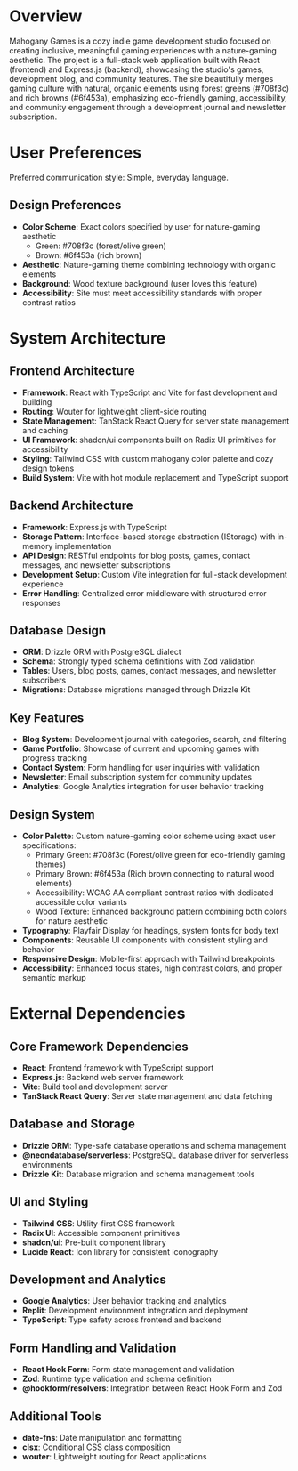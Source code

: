 # Overview

Mahogany Games is a cozy indie game development studio focused on creating inclusive, meaningful gaming experiences with a nature-gaming aesthetic. The project is a full-stack web application built with React (frontend) and Express.js (backend), showcasing the studio's games, development blog, and community features. The site beautifully merges gaming culture with natural, organic elements using forest greens (#708f3c) and rich browns (#6f453a), emphasizing eco-friendly gaming, accessibility, and community engagement through a development journal and newsletter subscription.

# User Preferences

Preferred communication style: Simple, everyday language.

## Design Preferences
- **Color Scheme**: Exact colors specified by user for nature-gaming aesthetic
  - Green: #708f3c (forest/olive green)
  - Brown: #6f453a (rich brown)
- **Aesthetic**: Nature-gaming theme combining technology with organic elements
- **Background**: Wood texture background (user loves this feature)
- **Accessibility**: Site must meet accessibility standards with proper contrast ratios

# System Architecture

## Frontend Architecture
- **Framework**: React with TypeScript and Vite for fast development and building
- **Routing**: Wouter for lightweight client-side routing
- **State Management**: TanStack React Query for server state management and caching
- **UI Framework**: shadcn/ui components built on Radix UI primitives for accessibility
- **Styling**: Tailwind CSS with custom mahogany color palette and cozy design tokens
- **Build System**: Vite with hot module replacement and TypeScript support

## Backend Architecture
- **Framework**: Express.js with TypeScript
- **Storage Pattern**: Interface-based storage abstraction (IStorage) with in-memory implementation
- **API Design**: RESTful endpoints for blog posts, games, contact messages, and newsletter subscriptions
- **Development Setup**: Custom Vite integration for full-stack development experience
- **Error Handling**: Centralized error middleware with structured error responses

## Database Design
- **ORM**: Drizzle ORM with PostgreSQL dialect
- **Schema**: Strongly typed schema definitions with Zod validation
- **Tables**: Users, blog posts, games, contact messages, and newsletter subscribers
- **Migrations**: Database migrations managed through Drizzle Kit

## Key Features
- **Blog System**: Development journal with categories, search, and filtering
- **Game Portfolio**: Showcase of current and upcoming games with progress tracking
- **Contact System**: Form handling for user inquiries with validation
- **Newsletter**: Email subscription system for community updates
- **Analytics**: Google Analytics integration for user behavior tracking

## Design System
- **Color Palette**: Custom nature-gaming color scheme using exact user specifications:
  - Primary Green: #708f3c (Forest/olive green for eco-friendly gaming themes)
  - Primary Brown: #6f453a (Rich brown connecting to natural wood elements)
  - Accessibility: WCAG AA compliant contrast ratios with dedicated accessible color variants
  - Wood Texture: Enhanced background pattern combining both colors for nature aesthetic
- **Typography**: Playfair Display for headings, system fonts for body text
- **Components**: Reusable UI components with consistent styling and behavior
- **Responsive Design**: Mobile-first approach with Tailwind breakpoints
- **Accessibility**: Enhanced focus states, high contrast colors, and proper semantic markup

# External Dependencies

## Core Framework Dependencies
- **React**: Frontend framework with TypeScript support
- **Express.js**: Backend web server framework
- **Vite**: Build tool and development server
- **TanStack React Query**: Server state management and data fetching

## Database and Storage
- **Drizzle ORM**: Type-safe database operations and schema management
- **@neondatabase/serverless**: PostgreSQL database driver for serverless environments
- **Drizzle Kit**: Database migration and schema management tools

## UI and Styling
- **Tailwind CSS**: Utility-first CSS framework
- **Radix UI**: Accessible component primitives
- **shadcn/ui**: Pre-built component library
- **Lucide React**: Icon library for consistent iconography

## Development and Analytics
- **Google Analytics**: User behavior tracking and analytics
- **Replit**: Development environment integration and deployment
- **TypeScript**: Type safety across frontend and backend

## Form Handling and Validation
- **React Hook Form**: Form state management and validation
- **Zod**: Runtime type validation and schema definition
- **@hookform/resolvers**: Integration between React Hook Form and Zod

## Additional Tools
- **date-fns**: Date manipulation and formatting
- **clsx**: Conditional CSS class composition
- **wouter**: Lightweight routing for React applications